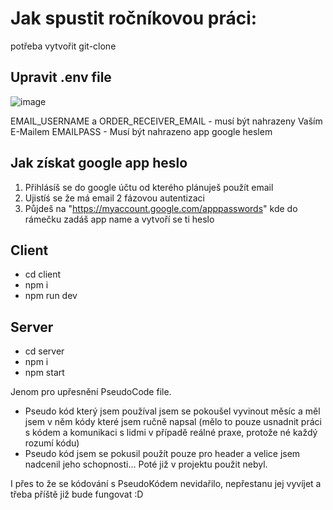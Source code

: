 # Jak spustit ročníkovou práci:

potřeba vytvořit git-clone

## Upravit .env file
![image](https://github.com/user-attachments/assets/10fc46f4-0371-48e9-8689-c432e51cd0e0)

EMAIL_USERNAME a ORDER_RECEIVER_EMAIL - musí být nahrazeny Vaším E-Mailem
EMAILPASS - Musí být nahrazeno app google heslem

## Jak získat google app heslo
1) Přihlásíš se do google účtu od kterého plánuješ použít email
2) Ujistíś se že má email 2 fázovou autentizaci
3) Půjdeš na "https://myaccount.google.com/apppasswords" kde do rámečku zadáš app name a vytvoří se ti heslo

## Client
- cd client
- npm i
- npm run dev

## Server
- cd server
- npm i
- npm start



Jenom pro upřesnění PseudoCode file.
- Pseudo kód který jsem používal jsem se pokoušel vyvinout měsíc a měl jsem v něm kódy které jsem ručně napsal (mělo to pouze usnadnit práci s kódem a komunikaci s lidmi v případě reálné praxe, protože né každý rozumí kódu) 
 - Pseudo kód jsem se pokusil použít pouze pro header a velice jsem nadcenil jeho schopnosti... Poté již v projektu použit nebyl.

I přes to že se kódování s PseudoKódem nevidařilo, nepřestanu jej vyvíjet a třeba příště již bude fungovat :D
